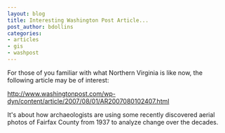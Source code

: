 ```yaml
---
layout: blog
title: Interesting Washington Post Article...
post_author: bdollins
categories:
- articles
- gis
- washpost
---
```


For those of you familiar with what Northern Virginia is like now, the following article may be of interest:

<a href="http://www.washingtonpost.com/wp-dyn/content/article/2007/08/01/AR2007080102407.html">http://www.washingtonpost.com/wp-dyn/content/article/2007/08/01/AR2007080102407.html</a>

It's about how archaeologists are using some recently discovered aerial photos of Fairfax County from 1937 to analyze change over the decades.
